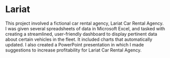 # Lariat
This project involved a fictional car rental agency, Lariat Car Rental Agency.  I was given several spreadsheets of data in Microsoft Excel, and tasked
with creating a streamlined, user-friendly dashboard to display pertinent data about certain vehicles in the fleet.  It included charts that automatically updated.  I also created a PowerPoint presentation in which I made suggestions to increase profitability for Lariat Car Rental Agency.
